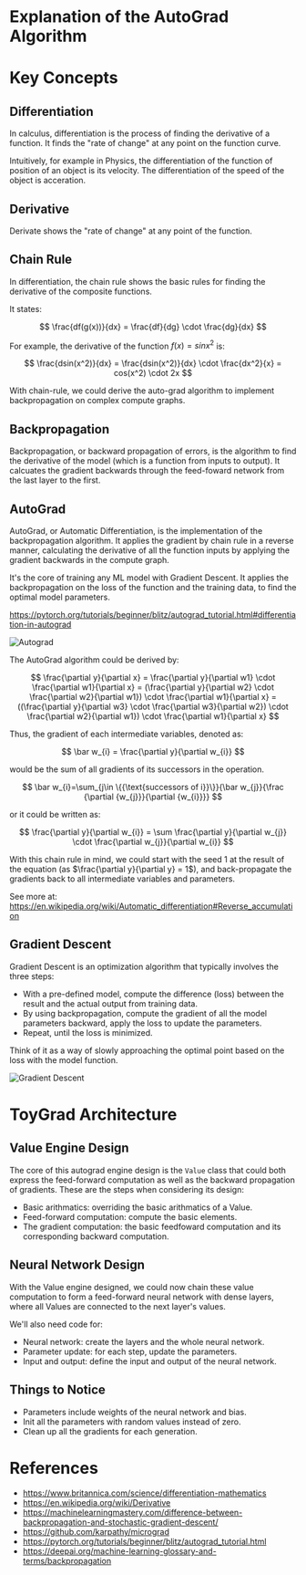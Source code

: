 Explanation of the AutoGrad Algorithm
=====

# Key Concepts

## Differentiation

In calculus, differentiation is the process of finding the derivative of
a function. It finds the "rate of change" at any point on the function curve.

Intuitively, for example in Physics, the differentiation of the function of position
of an object is its velocity. The differentiation of the speed of the object is acceration.

## Derivative

Derivate shows the "rate of change" at any point of the function.

## Chain Rule

In differentiation, the chain rule shows the basic rules for finding the derivative
of the composite functions.

It states:

$$ \frac{df(g(x))}{dx} = \frac{df}{dg} \cdot \frac{dg}{dx} $$

For example, the derivative of the function $f(x) = sin x^2$ is:

$$ \frac{dsin(x^2)}{dx} = \frac{dsin(x^2)}{dx} \cdot \frac{dx^2}{x} = cos(x^2) \cdot 2x $$

With chain-rule, we could derive the auto-grad algorithm to implement backpropagation
on complex compute graphs.

## Backpropagation

Backpropagation, or backward propagation of errors, is the algorithm to find the derivative
of the model (which is a function from inputs to output).
It calcuates the gradient backwards through the feed-foward network from the
last layer to the first.

## AutoGrad

AutoGrad, or Automatic Differentiation, is the implementation of the backpropagation algorithm.
It applies the gradient by chain rule in a reverse manner, calculating the derivative of all
the function inputs by applying the gradient backwards in the compute graph.

It's the core of training any ML model with Gradient Descent. It applies the backpropagation
on the loss of the function and the training data, to find the optimal model parameters.

https://pytorch.org/tutorials/beginner/blitz/autograd_tutorial.html#differentiation-in-autograd

![Autograd](https://raw.githubusercontent.com/karpathy/micrograd/c911406e5ace8742e5841a7e0df113ecb5d54685/gout.svg)

The AutoGrad algorithm could be derived by:

$$
\frac{\partial y}{\partial x} = \frac{\partial y}{\partial w1} \cdot \frac{\partial w1}{\partial x}
= (\frac{\partial y}{\partial w2} \cdot \frac{\partial w2}{\partial w1}) \cdot \frac{\partial w1}{\partial x}
= ((\frac{\partial y}{\partial w3} \cdot \frac{\partial w3}{\partial w2}) \cdot \frac{\partial w2}{\partial w1}) \cdot \frac{\partial w1}{\partial x}
$$

Thus, the gradient of each intermediate variables, denoted as:

$$
\bar w_{i} = \frac{\partial y}{\partial w_{i}}
$$

would be the sum of all gradients of its successors in the operation.

$$
\bar w_{i}=\sum_{j\in \{{\text{successors of i}}\}}{\bar w_{j}}{\frac {\partial {w_{j}}}{\partial {w_{i}}}}
$$

or it could be written as:

$$
\frac{\partial y}{\partial w_{i}} = \sum \frac{\partial y}{\partial w_{j}} \cdot \frac{\partial w_{j}}{\partial w_{i}}
$$

With this chain rule in mind, we could start with the seed 1 at the result of the equation (as $\frac{\partial y}{\partial y} = 1$), and back-propagate the gradients back to all intermediate variables and parameters.

See more at: https://en.wikipedia.org/wiki/Automatic_differentiation#Reverse_accumulation

## Gradient Descent

Gradient Descent is an optimization algorithm that typically involves the three steps:

- With a pre-defined model, compute the difference (loss) between the result and the actual output from training data.
- By using backpropagation, compute the gradient of all the model parameters backward,
  apply the loss to update the parameters.
- Repeat, until the loss is minimized.

Think of it as a way of slowly approaching the optimal point based on the loss with the model function.

![Gradient Descent](https://upload.wikimedia.org/wikipedia/commons/f/ff/Gradient_descent.svg)

# ToyGrad Architecture

## Value Engine Design

The core of this autograd engine design is the `Value` class that could both express the feed-forward computation
as well as the backward propagation of gradients. These are the steps when considering its design:

- Basic arithmatics: overriding the basic arithmatics of a Value.
- Feed-forward computation: compute the basic elements.
- The gradient computation: the basic feedfoward computation and its corresponding backward computation.

## Neural Network Design

With the Value engine designed, we could now chain these value computation to form a feed-forward neural network
with dense layers, where all Values are connected to the next layer's values.

We'll also need code for:

- Neural network: create the layers and the whole neural network.
- Parameter update: for each step, update the parameters.
- Input and output: define the input and output of the neural network.

## Things to Notice

- Parameters include weights of the neural network and bias.
- Init all the parameters with random values instead of zero.
- Clean up all the gradients for each generation.

# References

- https://www.britannica.com/science/differentiation-mathematics
- https://en.wikipedia.org/wiki/Derivative
- https://machinelearningmastery.com/difference-between-backpropagation-and-stochastic-gradient-descent/
- https://github.com/karpathy/micrograd
- https://pytorch.org/tutorials/beginner/blitz/autograd_tutorial.html
- https://deepai.org/machine-learning-glossary-and-terms/backpropagation